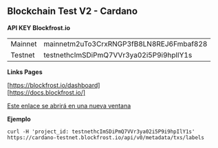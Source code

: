 ## Blockchain Test V2 - Cardano

**API KEY Blockfrost.io**

<table>

<tr>
    <td> Mainnet </td>
    <td> mainnetm2uTo3CrxRNGP3fB8LN8REJ6Fmbaf828 </td>
</tr>
<tr>
    <td> Testnet </td>
    <td> testnethcImSDiPmQ7VVr3ya02i5P9i9hpIlY1s
    </td>
</tr>

</table>


**Links Pages**

[https://blockfrost.io/dashboard] <br>
[https://docs.blockfrost.io/]

<a href="https://www.deingenierias.org/" target="_blank">Este enlace se abrirá en una nueva ventana</a>


**Ejemplo**

```
curl -H 'project_id: testnethcImSDiPmQ7VVr3ya02i5P9i9hpIlY1s' https://cardano-testnet.blockfrost.io/api/v0/metadata/txs/labels
```


